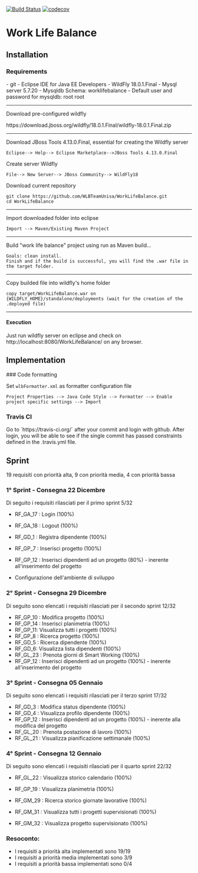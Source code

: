 [![Build Status](https://travis-ci.com/WLBTeamUnisa/WorkLifeBalance.svg?branch=master)](https://travis-ci.com/WLBTeamUnisa/WorkLifeBalance)
[![codecov](https://codecov.io/gh/WLBTeamUnisa/WorkLifeBalance/branch/master/graphs/badge.svg)](https://codecov.io/gh/WLBTeamUnisa/WorkLifeBalance)

<h1>Work Life Balance </h1> 
<h2>Installation</h2>
<h3>Requirements</h3>
- git
- Eclipse IDE for Java EE Developers
- WildFly 18.0.1.Final
- Mysql server 5.7.20
- Mysqldb Schema: worklifebalance
- Default user and password for mysqldb: root root

------

<p>Download pre-configured wildfly</p>
https://download.jboss.org/wildfly/18.0.1.Final/wildfly-18.0.1.Final.zip

------

Download JBoss Tools 4.13.0.Final, essential for creating the Wildfly server

```
Eclipse--> Help--> Eclipse Marketplace-->JBoss Tools 4.13.0.Final
```

Create server Wildfly

```
File--> New Server--> JBoss Community--> WildFly18
```

Download current repository

```
git clone https://github.com/WLBTeamUnisa/WorkLifeBalance.git
cd WorkLifeBalance
```

------

Import downloaded folder into eclipse

```
Import --> Maven/Existing Maven Project
```

------

Build "work life balance" project using run as Maven build...

```
Goals: clean install.
Finish and if the build is successful, you will find the .war file in the target folder.
```

------

Copy builded file into wildfly's home folder

```
copy target/WorkLifeBalance.war on {WILDFLY_HOME}/standalone/deployments (wait for the creation of the .deployed file)
```

------

<h4>Execution</h4>
Just run wildfly server on eclipse  and check on http://localhost:8080/WorkLifeBalance/  on any browser.


<h2>Implementation</h2>
### Code formatting

Set `wlbFormatter.xml` as formatter configuration file

```
Project Properties --> Java Code Style --> Formatter --> Enable project specific settings --> Import
```

<h3>Travis CI</h3>
Go to `https://travis-ci.org/` after your commit and login with github. After login, you will be able to see if the single commit has passed constraints defined in the .travis.yml file.

<h2>Sprint</h2>
<p> 19 requisiti con priorità alta, 9 con priorità media, 4 con priorità bassa </p>
<h3> 1° Sprint - Consegna 22 Dicembre </h3>
Di seguito i requisiti rilasciati per il primo sprint  5/32 

- RF_GA_17 : Login (100%)
- RF_GA_18 : Logout (100%)
- RF_GD_1 : Registra dipendente (100%)
- RF_GP_7 : Inserisci progetto (100%)
- RF_GP_12 : Inserisci dipendenti ad un progetto (80%) - inerente all'inserimento del progetto

- Configurazione dell'ambiente di sviluppo



<h3> 2° Sprint - Consegna 29 Dicembre </h3>
Di seguito sono elencati i requisiti rilasciati per il secondo sprint 12/32

- RF_GP_10 : Modifica progetto (100%)
- RF_GP_14 : Inserisci planimetria (100%)
- RF_GP_11: Visualizza tutti i progetti (100%)
- RF_GP_8 : Ricerca progetto (100%)
- RF_GD_5 : Ricerca dipendente (100%)
- RF_GD_6: Visualizza lista dipendenti (100%)
- RF_GL_23 : Prenota giorni di Smart Working (100%)
- RF_GP_12 : Inserisci dipendenti ad un progetto (100%) - inerente all'inserimento del progetto

<h3> 3° Sprint - Consegna 05 Gennaio </h3>
Di seguito sono elencati i requisiti rilasciati per il terzo sprint 17/32 

- RF_GD_3 : Modifica status dipendente (100%)
- RF_GD_4 : Visualizza profilo dipendente (100%)
- RF_GP_12 : Inserisci dipendenti ad un progetto (100%) - inerente alla modifica del progetto 
- RF_GL_20 : Prenota postazione di lavoro (100%)
- RF_GL_21 : Visualizza pianificazione settimanale (100%)

### 4° Sprint - Consegna 12 Gennaio

Di seguito sono elencati i requisiti rilasciati per il quarto sprint   22/32

- RF_GL_22 : Visualizza storico calendario (100%)

- RF_GP_19 : Visualizza planimetria (100%)

- RF_GM_29 : Ricerca storico giornate lavorative (100%)

- RF_GM_31 : Visualizza tutti i progetti supervisionati (100%)

- RF_GM_32 : Visualizza progetto supervisionato (100%)

  

### Resoconto:

- I requisiti a priorità alta implementati sono 19/19	
- I requisiti a priorità media implementati sono 3/9
- I requisiti a priorità bassa implementati sono 0/4

